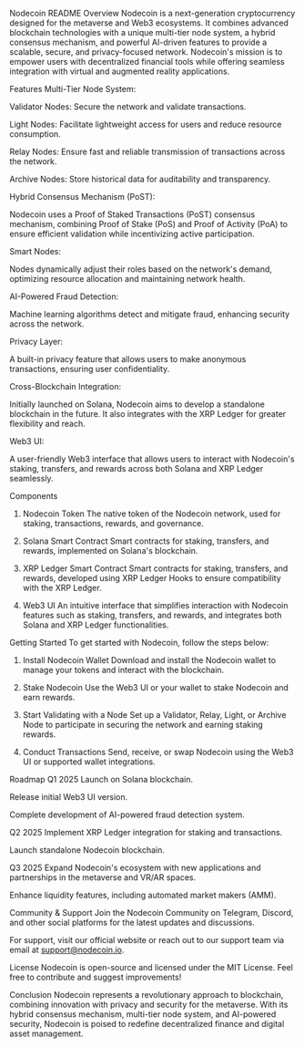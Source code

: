 Nodecoin README
Overview
Nodecoin is a next-generation cryptocurrency designed for the metaverse and Web3 ecosystems. It combines advanced blockchain technologies with a unique multi-tier node system, a hybrid consensus mechanism, and powerful AI-driven features to provide a scalable, secure, and privacy-focused network. Nodecoin's mission is to empower users with decentralized financial tools while offering seamless integration with virtual and augmented reality applications.

Features
Multi-Tier Node System:

Validator Nodes: Secure the network and validate transactions.

Light Nodes: Facilitate lightweight access for users and reduce resource consumption.

Relay Nodes: Ensure fast and reliable transmission of transactions across the network.

Archive Nodes: Store historical data for auditability and transparency.

Hybrid Consensus Mechanism (PoST):

Nodecoin uses a Proof of Staked Transactions (PoST) consensus mechanism, combining Proof of Stake (PoS) and Proof of Activity (PoA) to ensure efficient validation while incentivizing active participation.

Smart Nodes:

Nodes dynamically adjust their roles based on the network's demand, optimizing resource allocation and maintaining network health.

AI-Powered Fraud Detection:

Machine learning algorithms detect and mitigate fraud, enhancing security across the network.

Privacy Layer:

A built-in privacy feature that allows users to make anonymous transactions, ensuring user confidentiality.

Cross-Blockchain Integration:

Initially launched on Solana, Nodecoin aims to develop a standalone blockchain in the future. It also integrates with the XRP Ledger for greater flexibility and reach.

Web3 UI:

A user-friendly Web3 interface that allows users to interact with Nodecoin's staking, transfers, and rewards across both Solana and XRP Ledger seamlessly.

Components
1. Nodecoin Token
The native token of the Nodecoin network, used for staking, transactions, rewards, and governance.

2. Solana Smart Contract
Smart contracts for staking, transfers, and rewards, implemented on Solana's blockchain.

3. XRP Ledger Smart Contract
Smart contracts for staking, transfers, and rewards, developed using XRP Ledger Hooks to ensure compatibility with the XRP Ledger.

4. Web3 UI
An intuitive interface that simplifies interaction with Nodecoin features such as staking, transfers, and rewards, and integrates both Solana and XRP Ledger functionalities.

Getting Started
To get started with Nodecoin, follow the steps below:

1. Install Nodecoin Wallet
Download and install the Nodecoin wallet to manage your tokens and interact with the blockchain.

2. Stake Nodecoin
Use the Web3 UI or your wallet to stake Nodecoin and earn rewards.

3. Start Validating with a Node
Set up a Validator, Relay, Light, or Archive Node to participate in securing the network and earning staking rewards.

4. Conduct Transactions
Send, receive, or swap Nodecoin using the Web3 UI or supported wallet integrations.

Roadmap
Q1 2025
Launch on Solana blockchain.

Release initial Web3 UI version.

Complete development of AI-powered fraud detection system.

Q2 2025
Implement XRP Ledger integration for staking and transactions.

Launch standalone Nodecoin blockchain.

Q3 2025
Expand Nodecoin's ecosystem with new applications and partnerships in the metaverse and VR/AR spaces.

Enhance liquidity features, including automated market makers (AMM).

Community & Support
Join the Nodecoin Community on Telegram, Discord, and other social platforms for the latest updates and discussions.

For support, visit our official website or reach out to our support team via email at support@nodecoin.io.

License
Nodecoin is open-source and licensed under the MIT License. Feel free to contribute and suggest improvements!

Conclusion
Nodecoin represents a revolutionary approach to blockchain, combining innovation with privacy and security for the metaverse. With its hybrid consensus mechanism, multi-tier node system, and AI-powered security, Nodecoin is poised to redefine decentralized finance and digital asset management.
